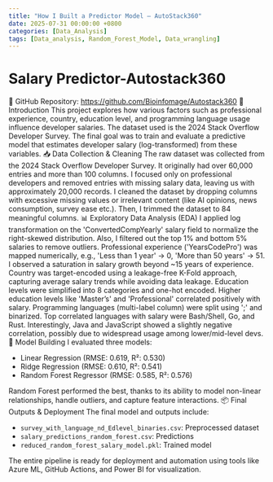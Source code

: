 ```yaml
---
title: "How I Built a Predictor Model – AutoStack360"
date: 2025-07-31 00:00:00 +0800
categories: [Data_Analysis]
tags: [Data_analysis, Random_Forest_Model, Data_wrangling]
---
```


# Salary Predictor-Autostack360

📂 GitHub Repository: https://github.com/Bioinfomage/Autostack360
🚀 Introduction
This project explores how various factors such as professional experience, country, education level, and programming language usage influence developer salaries. The dataset used is the 2024 Stack Overflow Developer Survey. The final goal was to train and evaluate a predictive model that estimates developer salary (log-transformed) from these variables.
📥 Data Collection & Cleaning
The raw dataset was collected from the 2024 Stack Overflow Developer Survey. It originally had over 60,000 entries and more than 100 columns. I focused only on professional developers and removed entries with missing salary data, leaving us with approximately 20,000 records.
I cleaned the dataset by dropping columns with excessive missing values or irrelevant content (like AI opinions, news consumption, survey ease etc.). Then, I trimmed the dataset to 84 meaningful columns.
📊 Exploratory Data Analysis (EDA)
I applied log transformation on the 'ConvertedCompYearly' salary field to normalize the right-skewed distribution. Also, I filtered out the top 1% and bottom 5% salaries to remove outliers.
Professional experience ('YearsCodePro') was mapped numerically, e.g., 'Less than 1 year' → 0, 'More than 50 years' → 51. I observed a saturation in salary growth beyond ~15 years of experience.
Country was target-encoded using a leakage-free K-Fold approach, capturing average salary trends while avoiding data leakage.
Education levels were simplified into 8 categories and one-hot encoded. Higher education levels like 'Master’s' and 'Professional' correlated positively with salary.
Programming languages (multi-label column) were split using ';' and binarized. Top correlated languages with salary were Bash/Shell, Go, and Rust. Interestingly, Java and JavaScript showed a slightly negative correlation, possibly due to widespread usage among lower/mid-level devs.
🧠 Model Building
I evaluated three models:
- Linear Regression (RMSE: 0.619, R²: 0.530)
- Ridge Regression (RMSE: 0.610, R²: 0.541)
- Random Forest Regressor (RMSE: 0.585, R²: 0.576)

Random Forest performed the best, thanks to its ability to model non-linear relationships, handle outliers, and capture feature interactions.
📦 Final Outputs & Deployment
The final model and outputs include:
- `survey_with_language_nd_Edlevel_binaries.csv`: Preprocessed dataset
- `salary_predictions_random_forest.csv`: Predictions
- `reduced_random_forest_salary_model.pkl`: Trained model

The entire pipeline is ready for deployment and automation using tools like Azure ML, GitHub Actions, and Power BI for visualization.
